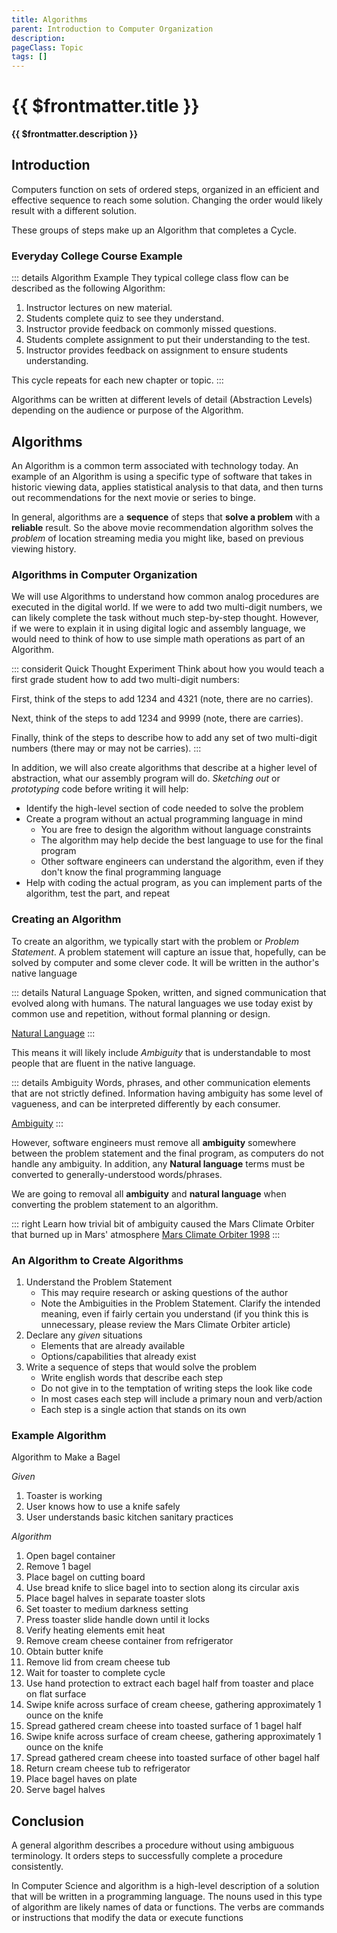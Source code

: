 ```yaml
---
title: Algorithms
parent: Introduction to Computer Organization
description: 
pageClass: Topic
tags: []
---
```


# {{ $frontmatter.title }}
**{{ $frontmatter.description }}**

<KeyConcepts :ConceptArray= "[
{
  Concept:'Natural Language',
  Details:'Spoken and written communication developed and evolved over time, and used by humans'
},
{
  Concept:'Ambiguity',
  Details:'Imprecise nature of a construct. For Natural Language, how individuals interpret the meaning or intent of a word or phrase'
},
{
  Concept:'Algorithm',
  Details:'In the context of Computer Science, describe the solution to a Problem in a form that minimizes the Ambiguity of Natural Language'
}
]" />

## Introduction

Computers function on sets of ordered steps, organized in an efficient and effective sequence to reach some solution. Changing the order would likely result with a different solution.

These groups of steps make up an Algorithm that completes a Cycle.

### Everyday College Course Example

::: details Algorithm Example
They typical college class flow can be described as the following Algorithm: 
1. Instructor lectures on new material.
2. Students complete quiz to see they understand.
3. Instructor provide feedback on commonly missed questions.
4. Students complete assignment to put their understanding to the test.
5. Instructor provides feedback on assignment to ensure students understanding.

This cycle repeats for each new chapter or topic.
:::

Algorithms can be written at different levels of detail (Abstraction Levels) depending on the audience or purpose of the Algorithm.

## Algorithms
An Algorithm is a common term associated with technology today. An example of an Algorithm is using a specific type of software that takes in historic viewing data, applies statistical analysis to that data, and then turns out recommendations for the next movie or series to binge.

In general, algorithms are a **sequence** of steps that **solve a problem** with a **reliable** result. So the above movie recommendation algorithm solves the *problem* of location streaming media you might like, based on previous viewing history.

### Algorithms in Computer Organization
We will use Algorithms to understand how common analog procedures are executed in the digital world. If we were to add two multi-digit numbers, we can likely complete the task without much step-by-step thought. However, if we were to explain it in using digital logic and assembly language, we would need to think of how to use simple math operations as part of an Algorithm.

::: considerit Quick Thought Experiment
Think about how you would teach a first grade student how to add two multi-digit numbers:

First, think of the steps to add 1234 and 4321 (note, there are no carries).

Next, think of the steps to add 1234 and 9999 (note, there are carries).

Finally, think of the steps to describe how to add any set of two multi-digit numbers (there may or may not be carries).
:::

In addition, we will also create algorithms that describe at a higher level of abstraction, what our assembly program will do. *Sketching out* or *prototyping* code before writing it will help:
* Identify the high-level section of code needed to solve the problem
* Create a program without an actual programming language in mind
    - You are free to design the algorithm without language constraints
    - The algorithm may help decide the best language to use for the final program
    - Other software engineers can understand the algorithm, even if they don't know the final programming language
* Help with coding the actual program, as you can implement parts of the algorithm, test the part, and repeat

### Creating an Algorithm
To create an algorithm, we typically start with the problem or *Problem Statement*. A problem statement will capture an issue that, hopefully, can be solved by computer and some clever code. It will be written in the author's native language

::: details Natural Language
Spoken, written, and signed communication that evolved along with humans. The natural languages we use today exist by common use and repetition, without formal planning or design.

[Natural Language](https://en.wikipedia.org/wiki/Natural_language)
:::

This means it will likely include *Ambiguity* that is understandable to most people that are fluent in the native language.

::: details Ambiguity
Words, phrases, and other communication elements that are not strictly defined. Information having ambiguity has some level of vagueness, and can be interpreted differently by each consumer.

[Ambiguity](https://en.wikipedia.org/wiki/Ambiguity)
:::

However, software engineers must remove all **ambiguity** somewhere between the problem statement and the final program, as computers do not handle any ambiguity. In addition, any **Natural language** terms must be converted to generally-understood words/phrases.

We are going to removal all **ambiguity** and **natural language** when converting the problem statement to an algorithm.

::: right
Learn how trivial bit of ambiguity caused the Mars Climate Orbiter that burned up in Mars' atmosphere
[Mars Climate Orbiter 1998](https://www.jpl.nasa.gov/missions/mars-climate-orbiter)
:::

### An Algorithm to Create Algorithms
1. Understand the Problem Statement
    - This may require research or asking questions of the author
    - Note the Ambiguities in the Problem Statement. Clarify the intended meaning, even if fairly certain you understand (if you think this is unnecessary, please review the Mars Climate Orbiter article)
1. Declare any *given* situations
    - Elements that are already available
    - Options/capabilities that already exist
1. Write a sequence of steps that would solve the problem
    - Write english words that describe each step
    - Do not give in to the temptation of writing steps the look like code
    - In most cases each step will include a primary noun and verb/action
    - Each step is a single action that stands on its own

### Example Algorithm
Algorithm to Make a Bagel

*Given*
1. Toaster is working
1. User knows how to use a knife safely
1. User understands basic kitchen sanitary practices

*Algorithm*
1. Open bagel container
1. Remove 1 bagel
1. Place bagel on cutting board
1. Use bread knife to slice bagel into to section along its circular axis
1. Place bagel halves in separate toaster slots
1. Set toaster to medium darkness setting
1. Press toaster slide handle down until it locks
1. Verify heating elements emit heat
1. Remove cream cheese container from refrigerator
1. Obtain butter knife
1. Remove lid from cream cheese tub
1. Wait for toaster to complete cycle
1. Use hand protection to extract each bagel half from toaster and place on flat surface
1. Swipe knife across surface of cream cheese, gathering approximately 1 ounce on the knife
1. Spread gathered cream cheese into toasted surface of 1 bagel half
1. Swipe knife across surface of cream cheese, gathering approximately 1 ounce on the knife
1. Spread gathered cream cheese into toasted surface of other bagel half
1. Return cream cheese tub to refrigerator
1. Place bagel haves on plate
1. Serve bagel halves

## Conclusion

A general algorithm describes a procedure without using ambiguous terminology. It orders steps to successfully complete a procedure consistently.

In Computer Science and algorithm is a high-level description of a solution that will be written in a programming language. The nouns used in this type of algorithm are likely names of data or functions. The verbs are commands or instructions that modify the data or execute functions
